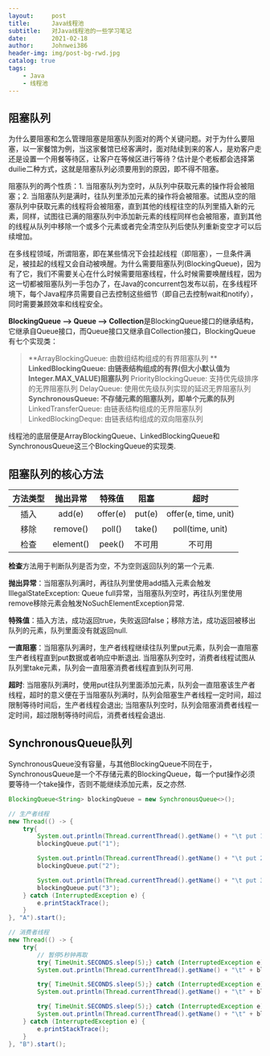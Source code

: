 ```yaml
---
layout:     post
title:      Java线程池
subtitle:   对Java线程池的一些学习笔记
date:       2021-02-18
author:     Johnwei386
header-img: img/post-bg-rwd.jpg
catalog: true
tags:
    - Java
    - 线程池
---
```


## 阻塞队列
为什么要阻塞和怎么管理阻塞是阻塞队列面对的两个关键问题。对于为什么要阻塞，以一家餐馆为例，当这家餐馆已经客满时，面对陆续到来的客人，是劝客户走还是设置一个用餐等待区，让客户在等候区进行等待？估计是个老板都会选择第duilie二种方式，这就是阻塞队列必须要用到的原因，即不得不阻塞。

阻塞队列的两个性质：1. 当阻塞队列为空时，从队列中获取元素的操作将会被阻塞；2. 当阻塞队列是满时，往队列里添加元素的操作将会被阻塞。试图从空的阻塞队列中获取元素的线程将会被阻塞，直到其他的线程往空的队列里插入新的元素，同样，试图往已满的阻塞队列中添加新元素的线程同样也会被阻塞，直到其他的线程从队列中移除一个或多个元素或者完全清空队列后使队列重新变空才可以后续增加。

在多线程领域，所谓阻塞，即在某些情况下会挂起线程（即阻塞），一旦条件满足，被挂起的线程又会自动被唤醒。为什么需要阻塞队列(BlockingQueue)，因为有了它，我们不需要关心在什么时候需要阻塞线程，什么时候需要唤醒线程，因为这一切都被阻塞队列一手包办了，在Java的concurrent包发布以前，在多线程环境下，每个Java程序员需要自己去控制这些细节（即自己去控制wait和notify），同时需要兼顾效率和线程安全。

**BlockingQueue --> Queue --> Collection**是BlockingQueue接口的继承结构，它继承自Queue接口，而Queue接口又继承自Collection接口，BlockingQueue有七个实现类：
> **ArrayBlockingQueue: 由数组结构组成的有界阻塞队列 **
> **LinkedBlockingQueue: 由链表结构组成的有界(但大小默认值为Integer.MAX_VALUE)阻塞队列**
> PriorityBlockingQueue: 支持优先级排序的无界阻塞队列
> DelayQueue:  使用优先级队列实现的延迟无界阻塞队列
> **SynchronousQueue: 不存储元素的阻塞队列，即单个元素的队列**
> LinkedTransferQueue: 由链表结构组成的无界阻塞队列
> LinkedBlockingDeque: 由链表结构组成的双向阻塞队列

线程池的底层便是ArrayBlockingQueue、LinkedBlockingQueue和SynchronousQueue这三个BlockingQueue的实现类.

## 阻塞队列的核心方法

| 方法类型 | 抛出异常  |  特殊值  |  阻塞  |         超时         |
| :------: | :-------: | :------: | :----: | :------------------: |
|   插入   |  add(e)   | offer(e) | put(e) | offer(e, time, unit) |
|   移除   | remove()  |  poll()  | take() |   poll(time, unit)   |
|   检查   | element() |  peek()  | 不可用 |        不可用        |

**检查**方法用于判断队列是否为空，不为空则返回队列的第一个元素.

**抛出异常**：当阻塞队列满时，再往队列里使用add插入元素会触发IllegalStateException: Queue full异常，当阻塞队列空时，再往队列里使用remove移除元素会触发NoSuchElementException异常.

**特殊值**：插入方法，成功返回true，失败返回false；移除方法，成功返回被移出队列的元素，队列里面没有就返回null.

**一直阻塞**：当阻塞队列满时，生产者线程继续往队列里put元素，队列会一直阻塞生产者线程直到put数据或者响应中断退出. 当阻塞队列空时，消费者线程试图从队列里take元素，队列会一直阻塞消费者线程直到队列可用.

**超时**: 当阻塞队列满时，使用put往队列里面添加元素，队列会一直阻塞该生产者线程，超时的意义便在于当阻塞队列满时，队列会阻塞生产者线程一定时间，超过限制等待时间后，生产者线程会退出; 当阻塞队列空时，队列会阻塞消费者线程一定时间，超过限制等待时间后，消费者线程会退出.

## SynchronousQueue队列

SynchronousQueue没有容量，与其他BlockingQueue不同在于，SynchronousQueue是一个不存储元素的BlockingQueue，每一个put操作必须要等待一个take操作，否则不能继续添加元素，反之亦然.

```java
BlockingQueue<String> blockingQueue = new SynchronousQueue<>();

// 生产者线程
new Thread(() -> {
	try{
		System.out.println(Thread.currentThread().getName() + "\t put 1");
		blockingQueue.put("1");

		System.out.println(Thread.currentThread().getName() + "\t put 2");
		blockingQueue.put("2");

		System.out.println(Thread.currentThread().getName() + "\t put 3");
		blockingQueue.put("3");
	} catch (InterruptedException e) {
		e.printStackTrace();
	}
}, "A").start();

// 消费者线程
new Thread(() -> {
	try{
		// 暂停5秒钟再取
		try{ TimeUnit.SECONDS.sleep(5);} catch (InterruptedException e) {e.printStackTrace();}
		System.out.println(Thread.currentThread().getName() + "\t" + blockingQueue.take());

		try{ TimeUnit.SECONDS.sleep(5);} catch (InterruptedException e) {e.printStackTrace();}
		System.out.println(Thread.currentThread().getName() + "\t" + blockingQueue.take());

		try{ TimeUnit.SECONDS.sleep(5);} catch (InterruptedException e) {e.printStackTrace();}
		System.out.println(Thread.currentThread().getName() + "\t" + blockingQueue.take());
	} catch (InterruptedException e) {
		e.printStackTrace();
	}
}, "B").start();
```

